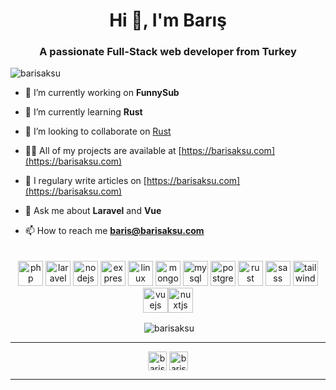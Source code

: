 <h1 align="center">Hi 👋, I'm Barış</h1>
<h3 align="center">A passionate Full-Stack web developer from Turkey</h3>

<p align="left"> <img src="https://komarev.com/ghpvc/?username=barisaksu" alt="barisaksu" /> </p>

- 🔭 I’m currently working on **FunnySub**

- 🌱 I’m currently learning **Rust**

- 👯 I’m looking to collaborate on [Rust](https://github.com/rust-lang/rust)

- 👨‍💻 All of my projects are available at [https://barisaksu.com](https://barisaksu.com)

- 📝 I regulary write articles on [https://barisaksu.com](https://barisaksu.com)

- 💬 Ask me about **Laravel** and **Vue**

- 📫 How to reach me **baris@barisaksu.com**

<p style="padding-top:20px;" align="center">
<img src="https://devicons.github.io/devicon/devicon.git/icons/php/php-original.svg" alt="php" width="40" height="40"/>
<img src="https://devicons.github.io/devicon/devicon.git/icons/laravel/laravel-plain-wordmark.svg" alt="laravel" width="40" height="40"/>
<img src="https://devicons.github.io/devicon/devicon.git/icons/nodejs/nodejs-original-wordmark.svg" alt="nodejs" width="40" height="40"/>  <img src="https://devicons.github.io/devicon/devicon.git/icons/express/express-original-wordmark.svg" alt="express" width="40" height="40"/>  <img src="https://devicons.github.io/devicon/devicon.git/icons/linux/linux-original.svg" alt="linux" width="40" height="40"/> <img src="https://devicons.github.io/devicon/devicon.git/icons/mongodb/mongodb-original-wordmark.svg" alt="mongodb" width="40" height="40"/> <img src="https://devicons.github.io/devicon/devicon.git/icons/mysql/mysql-original-wordmark.svg" alt="mysql" width="40" height="40"/> <img src="https://devicons.github.io/devicon/devicon.git/icons/postgresql/postgresql-original-wordmark.svg" alt="postgresql" width="40" height="40"/> <img src="https://devicons.github.io/devicon/devicon.git/icons/rust/rust-plain.svg" alt="rust" width="40" height="40"/> <img src="https://devicons.github.io/devicon/devicon.git/icons/sass/sass-original.svg" alt="sass" width="40" height="40"/> <img src="https://www.vectorlogo.zone/logos/tailwindcss/tailwindcss-icon.svg" alt="tailwind" width="40" height="40"/> <img src="https://devicons.github.io/devicon/devicon.git/icons/vuejs/vuejs-original-wordmark.svg" alt="vuejs" width="40" height="40"/><img src="https://www.vectorlogo.zone/logos/nuxtjs/nuxtjs-icon.svg" alt="nuxtjs" width="40" height="40"/></p>

<p align="center">&nbsp;<img align="center" src="https://github-readme-stats.vercel.app/api?username=barisaksu&show_icons=true" alt="barisaksu" /></p>
<hr>
<p align="center">
<a href="https://dev.to/baris" target="blank"><img align="center" src="https://cdn.jsdelivr.net/npm/simple-icons@3.0.1/icons/dev-dot-to.svg" alt="baris" height="30" width="30" /></a>
<a href="https://instagram.com/barissaksu" target="blank"><img align="center" src="https://cdn.jsdelivr.net/npm/simple-icons@3.0.1/icons/instagram.svg" alt="barissaksu" height="30" width="30" /></a>
</p>
<hr>

